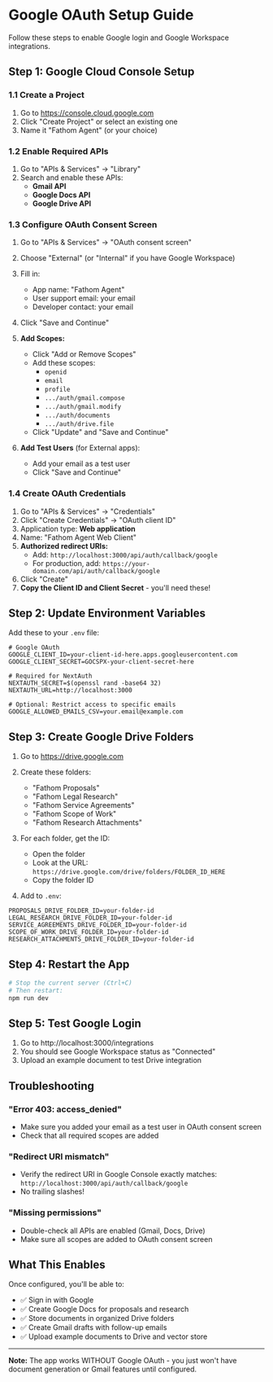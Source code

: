 # Google OAuth Setup Guide

Follow these steps to enable Google login and Google Workspace integrations.

## Step 1: Google Cloud Console Setup

### 1.1 Create a Project
1. Go to https://console.cloud.google.com
2. Click "Create Project" or select an existing one
3. Name it "Fathom Agent" (or your choice)

### 1.2 Enable Required APIs
1. Go to "APIs & Services" → "Library"
2. Search and enable these APIs:
   - **Gmail API**
   - **Google Docs API**  
   - **Google Drive API**

### 1.3 Configure OAuth Consent Screen
1. Go to "APIs & Services" → "OAuth consent screen"
2. Choose "External" (or "Internal" if you have Google Workspace)
3. Fill in:
   - App name: "Fathom Agent"
   - User support email: your email
   - Developer contact: your email
4. Click "Save and Continue"

5. **Add Scopes:**
   - Click "Add or Remove Scopes"
   - Add these scopes:
     - `openid`
     - `email`
     - `profile`
     - `.../auth/gmail.compose`
     - `.../auth/gmail.modify`
     - `.../auth/documents`
     - `.../auth/drive.file`
   - Click "Update" and "Save and Continue"

6. **Add Test Users** (for External apps):
   - Add your email as a test user
   - Click "Save and Continue"

### 1.4 Create OAuth Credentials
1. Go to "APIs & Services" → "Credentials"
2. Click "Create Credentials" → "OAuth client ID"
3. Application type: **Web application**
4. Name: "Fathom Agent Web Client"
5. **Authorized redirect URIs:**
   - Add: `http://localhost:3000/api/auth/callback/google`
   - For production, add: `https://your-domain.com/api/auth/callback/google`
6. Click "Create"
7. **Copy the Client ID and Client Secret** - you'll need these!

## Step 2: Update Environment Variables

Add these to your `.env` file:

```env
# Google OAuth
GOOGLE_CLIENT_ID=your-client-id-here.apps.googleusercontent.com
GOOGLE_CLIENT_SECRET=GOCSPX-your-client-secret-here

# Required for NextAuth
NEXTAUTH_SECRET=$(openssl rand -base64 32)
NEXTAUTH_URL=http://localhost:3000

# Optional: Restrict access to specific emails
GOOGLE_ALLOWED_EMAILS_CSV=your.email@example.com
```

## Step 3: Create Google Drive Folders

1. Go to https://drive.google.com
2. Create these folders:
   - "Fathom Proposals"
   - "Fathom Legal Research"
   - "Fathom Service Agreements"
   - "Fathom Scope of Work"
   - "Fathom Research Attachments"

3. For each folder, get the ID:
   - Open the folder
   - Look at the URL: `https://drive.google.com/drive/folders/FOLDER_ID_HERE`
   - Copy the folder ID

4. Add to `.env`:
```env
PROPOSALS_DRIVE_FOLDER_ID=your-folder-id
LEGAL_RESEARCH_DRIVE_FOLDER_ID=your-folder-id
SERVICE_AGREEMENTS_DRIVE_FOLDER_ID=your-folder-id
SCOPE_OF_WORK_DRIVE_FOLDER_ID=your-folder-id
RESEARCH_ATTACHMENTS_DRIVE_FOLDER_ID=your-folder-id
```

## Step 4: Restart the App

```bash
# Stop the current server (Ctrl+C)
# Then restart:
npm run dev
```

## Step 5: Test Google Login

1. Go to http://localhost:3000/integrations
2. You should see Google Workspace status as "Connected"
3. Upload an example document to test Drive integration

## Troubleshooting

### "Error 403: access_denied"
- Make sure you added your email as a test user in OAuth consent screen
- Check that all required scopes are added

### "Redirect URI mismatch"
- Verify the redirect URI in Google Console exactly matches: `http://localhost:3000/api/auth/callback/google`
- No trailing slashes!

### "Missing permissions"
- Double-check all APIs are enabled (Gmail, Docs, Drive)
- Make sure all scopes are added to OAuth consent screen

## What This Enables

Once configured, you'll be able to:
- ✅ Sign in with Google
- ✅ Create Google Docs for proposals and research
- ✅ Store documents in organized Drive folders
- ✅ Create Gmail drafts with follow-up emails
- ✅ Upload example documents to Drive and vector store

---

**Note:** The app works WITHOUT Google OAuth - you just won't have document generation or Gmail features until configured.

